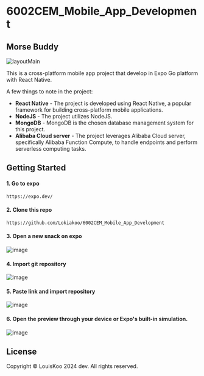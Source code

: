 # 6002CEM_Mobile_App_Development

## Morse Buddy

<div style="display: flex;">
    <img src="https://github-production-user-asset-6210df.s3.amazonaws.com/111053407/341665605-6675c9aa-ce93-4c51-a1d4-75800c7e158c.png?X-Amz-Algorithm=AWS4-HMAC-SHA256&X-Amz-Credential=AKIAVCODYLSA53PQK4ZA%2F20240621%2Fus-east-1%2Fs3%2Faws4_request&X-Amz-Date=20240621T063842Z&X-Amz-Expires=300&X-Amz-Signature=1ef16cadf4ccb13543e477596cc57776d1fd89837c940b207bfcc98445e966e7&X-Amz-SignedHeaders=host&actor_id=111053407&key_id=0&repo_id=799166496" alt="layoutMain">
</div>



This is a cross-platform mobile app project that develop in Expo Go platform with React Native.

A few things to note in the project:
* **React Native** - The project is developed using React Native, a popular framework for building cross-platform mobile applications.
* **NodeJS** - The project utilizes NodeJS.
* **MongoDB** - MongoDB is the chosen database management system for this project.
* **Alibaba Cloud server** - The project leverages Alibaba Cloud server, specifically Alibaba Function Compute, to handle endpoints and perform serverless computing tasks.

## Getting Started

#### 1. Go to expo
```
https://expo.dev/
```

#### 2. Clone this repo
```
https://github.com/Lokiakoo/6002CEM_Mobile_App_Development
```

#### 3. Open a new snack on expo
![image](https://github.com/Lokiakoo/6002CEM_Mobile_App_Development/assets/111053407/f9bde8d2-287a-4040-86ab-f122fccffd0f)

#### 4. Import git repository
![image](https://github.com/Lokiakoo/6002CEM_Mobile_App_Development/assets/111053407/6519ab51-6249-4f1b-8d7f-e985f404290e)

#### 5. Paste link and import repository
![image](https://github.com/Lokiakoo/6002CEM_Mobile_App_Development/assets/111053407/356bfdfb-eb59-421d-9f76-d582bd06c8eb)

#### 6. Open the preview through your device or Expo's built-in simulation.
![image](https://github.com/Lokiakoo/6002CEM_Mobile_App_Development/assets/111053407/2c48b061-008f-467f-ada2-43483da03e11)

## License
Copyright © LouisKoo 2024 dev. All rights reserved.
